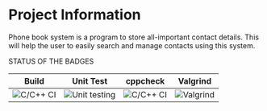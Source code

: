 # Project Information

Phone book system is a program to store all-important contact details. 
This will help the user to easily search and manage contacts using this system. 

STATUS OF THE BADGES

| Build  | Unit Test  | cppcheck  | Valgrind  |
|---|---|---|---|
|  ![C/C++ CI](https://github.com/stepin105209/phonebook/workflows/C/C++%20CI/badge.svg) | ![Unit testing](https://github.com/stepin105209/phonebook/workflows/Unit%20testing/badge.svg)  | ![C/C++ CI](https://github.com/stepin105209/phonebook/workflows/C/C++%20CI/badge.svg)  |  ![Valgrind](https://github.com/stepin105209/phonebook/workflows/Valgrind/badge.svg) |


